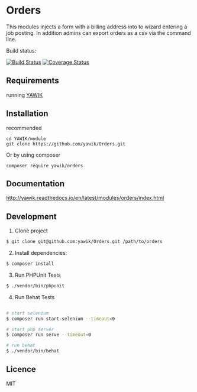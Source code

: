 Orders
======

This modules injects a form with a billing address into to wizard entering a job posting. In addition admins can export orders as a csv via the 
command line.

Build status:

[![Build Status](https://travis-ci.org/yawik/Orders.svg?branch=master)](https://travis-ci.org/yawik/Orders)
[![Coverage Status](https://coveralls.io/repos/github/yawik/Orders/badge.svg?branch=master)](https://coveralls.io/github/yawik/Orders?branch=master)

Requirements
------------

running [YAWIK](https://github.com/cross-solution/YAWIK)


Installation
------------

recommended

```
cd YAWIK/module
git clone https://github.com/yawik/Orders.git
```

Or by using composer

```
composer require yawik/orders
```

Documentation
-------------

http://yawik.readthedocs.io/en/latest/modules/orders/index.html


Development
-------
1.  Clone project
```sh
$ git clone git@github.com:yawik/Orders.git /path/to/orders 
```

2. Install dependencies:
```sh
$ composer install
```

3. Run PHPUnit Tests
```sh
$ ./vendor/bin/phpunit
```

4. Run Behat Tests
```sh

# start selenium
$ composer run start-selenium --timeout=0

# start php server
$ composer run serve --timeout=0

# run behat
$ ./vendor/bin/behat

```

Licence
-------

MIT